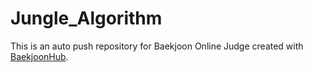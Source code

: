 # Jungle_Algorithm
This is an auto push repository for Baekjoon Online Judge created with [BaekjoonHub](https://github.com/BaekjoonHub/BaekjoonHub).
